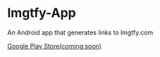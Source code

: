 # lmgtfy-App

An Android app that generates links to lmgtfy.com

[Google Play Store(coming soon)](https://play.google.com/store/apps/details?id=de.randombyte.lmgtfy_app)
